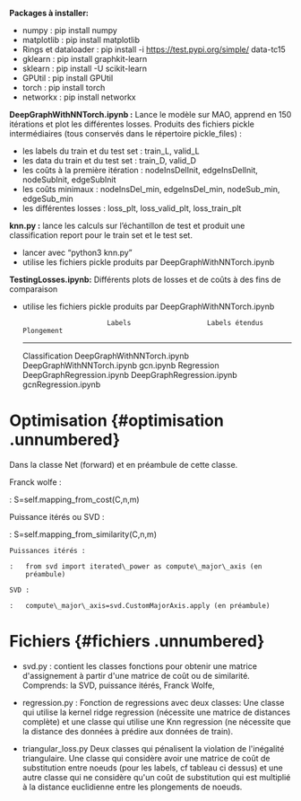 **Packages à installer:**
- numpy : pip install numpy
- matplotlib : pip install matplotlib
- Rings et dataloader :
         pip install -i https://test.pypi.org/simple/ data-tc15
- gklearn :  pip install graphkit-learn
- sklearn : pip install -U scikit-learn
- GPUtil : pip install GPUtil
- torch : pip install torch
- networkx : pip install networkx
         
**DeepGraphWithNNTorch.ipynb :**
Lance le modèle sur MAO, apprend en 150 itérations et plot les différentes losses.
Produits des fichiers pickle intermédiaires (tous conservés dans le répertoire pickle_files) :
- les labels du train et du test set : train_L, valid_L
- les data du train et du test set : train_D, valid_D
- les coûts à la première itération : nodeInsDelInit, edgeInsDelInit, nodeSubInit, edgeSubInit
- les coûts minimaux : nodeInsDel_min, edgeInsDel_min, nodeSub_min, edgeSub_min
- les différentes losses : loss_plt, loss_valid_plt, loss_train_plt

**knn.py :**
lance les calculs sur l’échantillon de test et produit une classification report pour le train set et le test set.
- lancer avec “python3 knn.py”
- utilise les fichiers pickle produits par DeepGraphWithNNTorch.ipynb 

**TestingLosses.ipynb:**
Différents plots de losses et de coûts à des fins de comparaison
- utilise les fichiers pickle produits par  DeepGraphWithNNTorch.ipynb 



                           Labels                   Labels étendus             Plongement
  ---------------- ---------------------------- ---------------------------- ---------------------
   Classification   DeepGraphWithNNTorch.ipynb   DeepGraphWithNNTorch.ipynb        gcn.ipynb
     Regression     DeepGraphRegression.ipynb    DeepGraphRegression.ipynb    gcnRegression.ipynb

Optimisation {#optimisation .unnumbered}
============

Dans la classe Net (forward) et en préambule de cette classe.

Franck wolfe :

:   S=self.mapping\_from\_cost(C,n,m)

Puissance itérés ou SVD :

:   S=self.mapping\_from\_similarity(C,n,m)

    Puissances itérés :

    :   from svd import iterated\_power as compute\_major\_axis (en
        préambule)

    SVD :

    :   compute\_major\_axis=svd.CustomMajorAxis.apply (en préambule)

Fichiers {#fichiers .unnumbered}
========

-   svd.py : contient les classes fonctions pour obtenir une matrice
    d'assignement à partir d'une matrice de coût ou de similarité.
    Comprends: la SVD, puissance itérés, Franck Wolfe,

-   regression.py : Fonction de regressions avec deux classes: Une
    classe qui utilise la kernel ridge regression (nécessite une matrice
    de distances complète) et une classe qui utilise une Knn regression
    (ne nécessite que la distance des données à prédire aux données de
    train).

-   triangular\_loss.py Deux classes qui pénalisent la violation de
    l'inégalité triangulaire. Une classe qui considère avoir une matrice
    de coût de substitution entre noeuds (pour les labels, cf tableau ci
    dessus) et une autre classe qui ne considère qu'un coût de
    substitution qui est multiplié à la distance euclidienne entre les
    plongements de noeuds.
